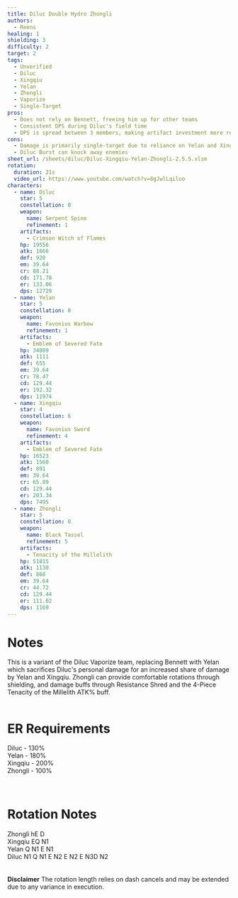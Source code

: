 ```yaml
---
title: Diluc Double Hydro Zhongli
authors:
  - Reens
healing: 1
shielding: 3
difficulty: 2
target: 2
tags:
  - Unverified
  - Diluc
  - Xingqiu
  - Yelan
  - Zhongli
  - Vaporize
  - Single-Target
pros:
  - Does not rely on Bennett, freeing him up for other teams
  - Consistent DPS during Diluc's field time
  - DPS is spread between 3 members, making artifact investment more resin efficient
cons:
  - Damage is primarily single-target due to reliance on Yelan and Xingqiu's Elemental Bursts
  - Diluc Burst can knock away enemies
sheet_url: /sheets/diluc/Diluc-Xingqiu-Yelan-Zhongli-2.5.5.xlsm
rotation:
  duration: 21s
  video_url: https://www.youtube.com/watch?v=8gJwlLqiluo
characters:
  - name: Diluc
    star: 5
    constellation: 0
    weapon:
      name: Serpent Spine
      refinement: 1
    artifacts:
      - Crimson Witch of Flames
    hp: 19556
    atk: 1666
    def: 920
    em: 39.64
    cr: 88.21
    cd: 171.78
    er: 133.06
    dps: 12729
  - name: Yelan
    star: 5
    constellation: 0
    weapon:
      name: Favonius Warbow
      refinement: 1
    artifacts:
      - Emblem of Severed Fate
    hp: 34089
    atk: 1111
    def: 655
    em: 39.64
    cr: 78.47
    cd: 129.44
    er: 192.32
    dps: 11974
  - name: Xingqiu
    star: 4
    constellation: 6
    weapon:
      name: Favonius Sword
      refinement: 4
    artifacts:
      - Emblem of Severed Fate
    hp: 16523
    atk: 1560
    def: 891
    em: 39.64
    cr: 65.89
    cd: 129.44
    er: 203.34
    dps: 7495
  - name: Zhongli
    star: 5
    constellation: 0
    weapon:
      name: Black Tassel
      refinement: 5
    artifacts:
      - Tenacity of the Millelith
    hp: 51815
    atk: 1130
    def: 868
    em: 39.64
    cr: 44.72
    cd: 129.44
    er: 111.02
    dps: 1169
---
```


# **Notes**

This is a variant of the Diluc Vaporize team, replacing Bennett with Yelan which sacrifices Diluc's personal damage for an increased share of damage by Yelan and Xingqiu. Zhongli can provide comfortable rotations through shielding, and damage buffs through Resistance Shred and the 4-Piece Tenacity of the Millelith ATK% buff.
<br></br>
# **ER Requirements**
Diluc - 130%  
Yelan - 180%  
Xingqiu - 200%  
Zhongli - 100%  
<br></br>
# **Rotation Notes**
Zhongli hE D  
Xingqiu EQ N1  
Yelan Q N1 E N1  
Diluc N1 Q N1 E N2 E N2 E N3D N2  
<br></br>
 **Disclaimer**
The rotation length relies on dash cancels and may be extended due to any variance in execution.

